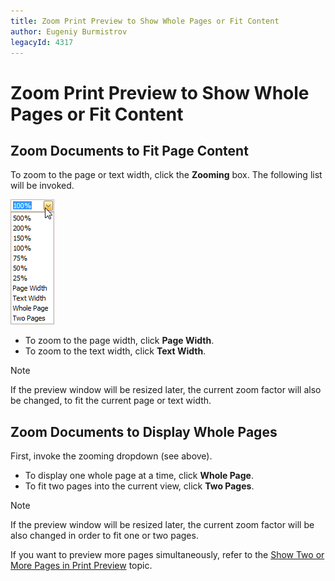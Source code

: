 ```yaml
---
title: Zoom Print Preview to Show Whole Pages or Fit Content
author: Eugeniy Burmistrov
legacyId: 4317
---
```

# Zoom Print Preview to Show Whole Pages or Fit Content
## Zoom Documents to Fit Page Content
To zoom to the page or text width, click the **Zooming** box. The following list will be invoked.

![previewZoom](../../../../images/img7284.png)
* To zoom to the page width, click **Page Width**.
* To zoom to the text width, click **Text Width**.

> [!NOTE]
> If the preview window will be resized later, the current zoom factor will also be changed, to fit the current page or text width.

## Zoom Documents to Display Whole Pages
First, invoke the zooming dropdown (see above).
* To display one whole page at a time, click **Whole Page**.
* To fit two pages into the current view, click **Two Pages**.

> [!NOTE]
> If the preview window will be resized later, the current zoom factor will be also changed in order to fit one or two pages.

If you want to preview more pages simultaneously, refer to the [Show Two or More Pages in Print Preview](show-two-or-more-pages-in-print-preview.md) topic.